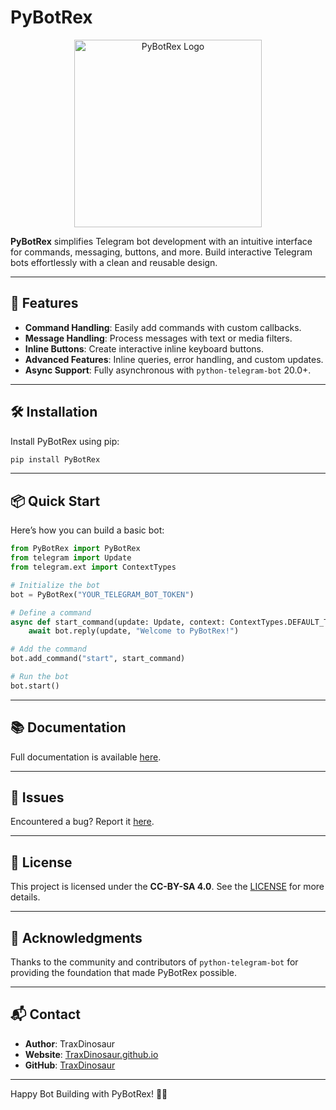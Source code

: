 # PyBotRex

<p align="center">
  <img src="https://i.ibb.co/vVx1xfb/Picsart-25-01-20-22-05-41-616.png" alt="PyBotRex Logo" width="300"/>
</p>


**PyBotRex** simplifies Telegram bot development with an intuitive interface for commands, messaging, buttons, and more. Build interactive Telegram bots effortlessly with a clean and reusable design.

---

## 🚀 Features

- **Command Handling**: Easily add commands with custom callbacks.
- **Message Handling**: Process messages with text or media filters.
- **Inline Buttons**: Create interactive inline keyboard buttons.
- **Advanced Features**: Inline queries, error handling, and custom updates.
- **Async Support**: Fully asynchronous with `python-telegram-bot` 20.0+.

---

## 🛠 Installation

Install PyBotRex using pip:

```bash
pip install PyBotRex
```

---

## 📦 Quick Start

Here’s how you can build a basic bot:

```python
from PyBotRex import PyBotRex
from telegram import Update
from telegram.ext import ContextTypes

# Initialize the bot
bot = PyBotRex("YOUR_TELEGRAM_BOT_TOKEN")

# Define a command
async def start_command(update: Update, context: ContextTypes.DEFAULT_TYPE):
    await bot.reply(update, "Welcome to PyBotRex!")

# Add the command
bot.add_command("start", start_command)

# Run the bot
bot.start()
```

---

## 📚 Documentation

Full documentation is available [here](https://github.com/TraxDinosaur/PyRexBot/wiki/PyRexBot).

---


## 🐛 Issues

Encountered a bug? Report it [here](https://github.com/TraxDinosaur/PyRexBot/issues).

---

## 📜 License

This project is licensed under the **CC-BY-SA 4.0**. See the [LICENSE](https://github.com/TraxDinosaur/PyRexBot/blob/main/LICENSE) for more details.

---

## 🌟 Acknowledgments

Thanks to the community and contributors of `python-telegram-bot` for providing the foundation that made PyBotRex possible.

---

## 📬 Contact

- **Author**: TraxDinosaur  
- **Website**: [TraxDinosaur.github.io](https://traxdinosaur.github.io)  
- **GitHub**: [TraxDinosaur](https://github.com/TraxDinosaur)  

---

Happy Bot Building with PyBotRex! 🦖🤖
